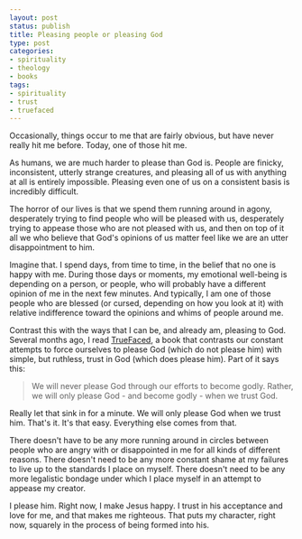 ```yaml
---
layout: post
status: publish
title: Pleasing people or pleasing God
type: post
categories:
- spirituality
- theology
- books
tags:
- spirituality
- trust
- truefaced
---
```

Occasionally, things occur to me that are fairly obvious, but have never really hit me before. Today, one of those hit me.

As humans, we are much harder to please than God is. People are finicky, inconsistent, utterly strange creatures, and pleasing all of us with anything at all is entirely impossible. Pleasing even one of us on a consistent basis is incredibly difficult.

The horror of our lives is that we spend them running around in agony, desperately trying to find people who will be pleased with us, desperately trying to appease those who are not pleased with us, and then on top of it all we who believe that God's opinions of us matter feel like we are an utter disappointment to him.

Imagine that. I spend days, from time to time, in the belief that no one is happy with me. During those days or moments, my emotional well-being is depending on a person, or people, who will probably have a different opinion of me in the next few minutes. And typically, I am one of those people who are blessed (or cursed, depending on how you look at it) with relative indifference toward the opinions and whims of people around me.

Contrast this with the ways that I can be, and already am, pleasing to God. Several months ago, I read <a href="http://www.amazon.com/gp/redirect.html?ie=UTF8&amp;location=http%3A%2F%2Fwww.amazon.com%2FTrueFaced-Bill-Thrall%2Fdp%2F1576836932%3Fie%3DUTF8%26s%3Dbooks%26qid%3D1207369248%26sr%3D8-1&amp;tag=jonathanstega-20&amp;linkCode=ur2&amp;camp=1789&amp;creative=9325">TrueFaced</a>, a book that contrasts our constant attempts to force ourselves to please God (which do not please him) with simple, but ruthless, trust in God (which does please him). Part of it says this:
<blockquote><p>We will never please God through our efforts to become godly. Rather, we will only please God - and become godly - when we trust God.</p></blockquote>
Really let that sink in for a minute. We will only please God when we trust him. That's it. It's that easy. Everything else comes from that.

There doesn't have to be any more running around in circles between people who are angry with or disappointed in me for all kinds of different reasons. There doesn't need to be any more constant shame at my failures to live up to the standards I place on myself. There doesn't need to be any more legalistic bondage under which I place myself in an attempt to appease my creator.

I please him. Right now, I make Jesus happy. I trust in his acceptance and love for me, and that makes me righteous. That puts my character, right now, squarely in the process of being formed into his.
